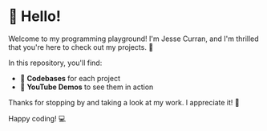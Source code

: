 # 👋 Hello!

Welcome to my programming playground! I'm Jesse Curran, and I'm thrilled that you're here to check out my projects. 🚀

In this repository, you'll find:

- 📂 **Codebases** for each project
- 🎥 **YouTube Demos** to see them in action

Thanks for stopping by and taking a look at my work. I appreciate it! 🙌

Happy coding! 💻

